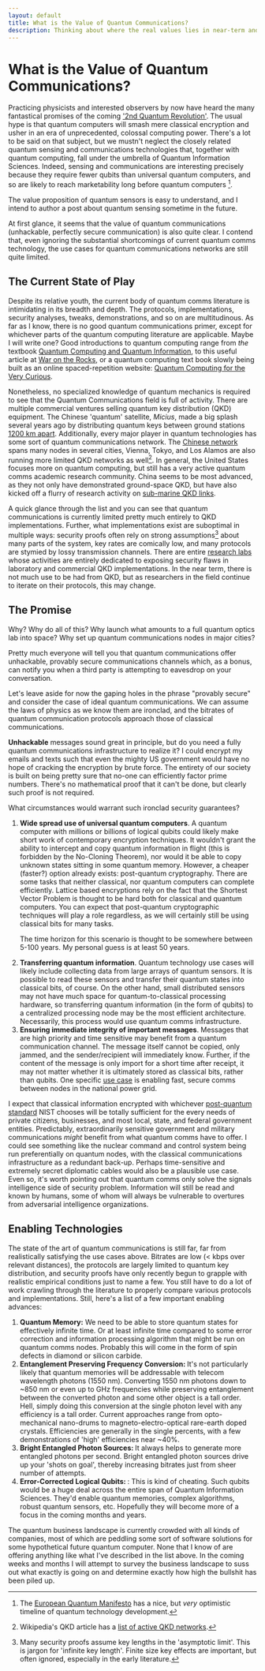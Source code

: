```yaml
---
layout: default
title: What is the Value of Quantum Communications?
description: Thinking about where the real values lies in near-term and long-term quantum Communications
---
```


# What is the Value of Quantum Communications?

  Practicing physicists and interested observers by now have heard the many fantastical promises of the coming <a href="https://www.nist.gov/topics/physics/introduction-new-quantum-revolution/second-quantum-revolution">'2nd Quantum Revolution'</a>. The usual hype is that quantum computers will smash mere classical encryption and usher in an era of unprecedented, colossal computing power. There's a lot to be said on that subject, but we mustn't neglect the closely related quantum sensing and communications technologies that, together with quantum computing, fall under the umbrella of Quantum Information Sciences. Indeed, sensing and communications are interesting precisely because they require fewer qubits than universal quantum computers, and so are likely to reach marketability long before quantum computers [^1].

  The value proposition of quantum sensors is easy to understand, and I intend to author a post about quantum sensing sometime in the future.

  At first glance, it seems that the value of quantum communications (unhackable, perfectly secure communication) is also quite clear. I contend that, even ignoring the substantial shortcomings of current quantum comms technology, the use cases for quantum communications networks are still quite limited.

<h2>The Current State of Play</h2>

Despite its relative youth, the current body of quantum comms literature is intimidating in its breadth and depth. The protocols, implementations, security analyses, tweaks, demonstrations, and so on are multitudinous. As far as I know, there is no good quantum communications primer, except for whichever parts of the quantum computing literature are applicable. Maybe I will write one? Good introductions to quantum computing range from _the_ textbook <a href="https://www.amazon.com/Quantum-Computation-Information-10th-Anniversary/dp/1107002176">Quantum Computing and Quantum Information</a>, to this useful article at <a href="https://warontherocks.com/2017/11/leap-quantum-technology-primer-national-security-professionals/"> War on the Rocks</a>, or a quantum computing text book slowly being built as an online spaced-repetition website: <a href="https://quantum.country/qcvc">Quantum Computing for the Very Curious</a>.

Nonetheless, no specialized knowledge of quantum mechanics is required to see that the Quantum Communications field is full of activity. There are multiple commercial ventures selling quantum key distribution (QKD) equipment. The Chinese 'quantum' satellite, _Micius_, made a big splash several years ago by distributing quantum keys between ground stations <a href="https://arxiv.org/abs/1707.00542">1200 km apart</a>. Additionally, every major player in quantum technologies has some sort of quantum communications network. The <a href="https://spectrum.ieee.org/telecom/security/chinas-2000km-quantum-link-is-almost-complete">Chinese network</a> spans many nodes in several cities, Vienna, Tokyo, and Los Alamos are also running more limited QKD networks as well[^2]. In general, the United States focuses more on quantum computing, but still has a very active quantum comms academic research community. China seems to be most advanced, as they not only have demonstrated ground-space QKD, but have also kicked off a flurry of research activity on <a href="https://arxiv.org/pdf/1402.4666.pdf">sub-marine QKD links</a>.

A quick glance through the list and you can see that quantum communications is currently limited pretty much entirely to QKD implementations. Further, what implementations exist are suboptimal in multiple ways: security proofs often rely on strong assumptions[^3] about many parts of the system, key rates are comically low, and many protocols are stymied by lossy transmission channels. There are entire <a href="http://www.vad1.com/publications/">research labs</a> whose activities are entirely dedicated to exposing security flaws in laboratory and commercial QKD implementations. In the near term, there is not much use to be had from QKD, but as researchers in the field continue to iterate on their protocols, this may change.

<h2> The Promise </h2>

Why? Why do all of this? Why launch what amounts to a full quantum optics lab into space? Why set up quantum communications nodes in major cities?

Pretty much everyone will tell you that quantum communications offer unhackable, provably secure communications channels which, as a bonus, can notify you when a third party is attempting to eavesdrop on your conversation.

Let's leave aside for now the gaping holes in the phrase "provably secure" and consider the case of ideal quantum communications. We can assume the laws of physics as we know them are ironclad, and the bitrates of quantum communication protocols approach those of classical communications.

**Unhackable** messages sound great in principle, but do you need a fully quantum communications infrastructure to realize it? I could encrypt my emails and texts such that even the mighty US government would have no hope of cracking the encryption by brute force. The entirety of our society is built on being pretty sure that no-one can efficiently factor prime numbers. There's no mathematical proof that it can't be done, but clearly such proof is not required.

What circumstances would warrant such ironclad security guarantees?
<ol>
  <li><strong>Wide spread use of universal quantum computers</strong>. A quantum computer with millions or billions of logical qubits could likely make short work of contemporary encryption techniques. It wouldn't grant the ability to intercept and copy quantum information in flight (this is forbidden by the No-Cloning Theorem), nor would it be able to copy unknown states sitting in some quantum memory. However, a cheaper (faster?) option already exists: post-quantum cryptography. There are some tasks that neither classical, nor quantum computers can complete efficiently. Lattice based encryptions rely on the fact that the Shortest Vector Problem is thought to be hard both for classical and quantum computers. You can expect that post-quantum cryptographic techniques will play a role regardless, as we will certainly still be using classical bits for many tasks.

  The time horizon for this scenario is thought to be somewhere between 5-100 years. My personal guess is at least 50 years.</li>

  <li><strong>Transferring quantum information</strong>. Quantum technology use cases will likely include collecting data from large arrays of quantum sensors. It is possible to read these sensors and transfer their quantum states into classical bits, of course. On the other hand, small distributed sensors may not have much space for quantum-to-classical processing hardware, so transferring quantum information (in the form of qubits) to a centralized processing node may be the most efficient architecture. Necessarily, this process would use quantum comms infrastructure.</li>

  <li><strong>Ensuring immediate integrity of important messages</strong>. Messages that are high priority and time sensitive may benefit from a quantum communication channel. The message itself cannot be copied, only jammed, and the sender/recipient will immediately know. Further, if the content of the message is only import for a short time after receipt, it may not matter whether it is ultimately stored as classical bits, rather than qubits. One specific <a href="https://arxiv.org/abs/1305.0305">use case</a> is enabling fast, secure comms between nodes in the national power grid.  </li> </ol>


I expect that classical information encrypted with whichever <a href="https://csrc.nist.gov/Projects/post-quantum-cryptography/Post-Quantum-Cryptography-Standardization">post-quantum standard</a> NIST chooses will be totally sufficient for the every needs of private citizens, businesses, and most local, state, and federal government entities. Predictably, extraordinarily sensitive government and military communications _might_ benefit from what quantum comms have to offer. I could see something like the nuclear command and control system being run preferentially on quantum nodes, with the classical communications infrastructure as a redundant back-up. Perhaps time-sensitive and extremely secret diplomatic cables would also be a plausible use case. Even so, it's worth pointing out that quantum comms only solve the signals intelligence side of security problem. Information will still be read and known by humans, some of whom will always be vulnerable to overtures from adversarial intelligence organizations.


  <h2> Enabling Technologies </h2>

  The state of the art of quantum communications is still far, far from realistically satisfying the use cases above. Bitrates are low (< kbps over relevant distances), the protocols are largely limited to quantum key distribution, and security proofs have only recently begun to grapple with realistic empirical conditions just to name a few. You still have to do a lot of work crawling through the literature to properly compare various protocols and implementations. Still, here's a list of a few important enabling advances:

  <ol>
  <li><strong> Quantum Memory:</strong> We need to be able to store quantum states for effectively infinite time. Or at least infinite time compared to some error correction and information processing algorithm that might be run on quantum comms nodes. Probably this will come in the form of spin defects in diamond or silicon carbide.</li>

  <li><strong> Entanglement Preserving Frequency Conversion: </strong> It's not particularly likely that quantum memories will be addressable with telecom wavelength photons (1550 nm). Converting 1550 nm photons down to ~850 nm or even up to GHz frequencies while preserving entanglement between the converted photon and some other object is a tall order. Hell, simply doing this conversion at the single photon level with any efficiency is a tall order. Current approaches range from opto-mechanical nano-drums to magneto-electro-optical rare-earth doped crystals. Efficiencies are generally in the single percents, with a few demonstrations of 'high' efficiencies near ~40%. </li>

  <li><strong> Bright Entangled Photon Sources: </strong> It always helps to generate more entangled photons per second. Bright entangled photon sources drive up your 'shots on goal', thereby increasing bitrates just from sheer number of attempts. </li>

  <li><strong> Error-Corrected Logical Qubits: </strong>: This is kind of cheating. Such qubits would be a huge deal across the entire span of Quantum Information Sciences. They'd enable quantum memories, complex algorithms, robust quantum sensors, etc. Hopefully they will become more of a focus in the coming months and years. </li></ol>

The quantum business landscape is currently crowded with all kinds of companies, most of which are peddling some sort of software solutions for some hypothetical future quantum computer. None that I know of are offering anything like what I've described in the list above. In the coming weeks and months I will attempt to survey the business landscape to suss out what exactly is going on and determine exactly how high the bullshit has been piled up.


[^1]: The <a href="https://www.uni-ulm.de/fileadmin/website_uni_ulm/presse/pressemitteilungen/2016/Quantum_Manifesto.pdf"> European Quantum Manifesto</a> has a nice, but _very_ optimistic timeline of quantum technology development.
[^2]: Wikipedia's QKD article has a <a href="https://en.wikipedia.org/wiki/Quantum_key_distribution#Quantum_key_distribution_networks">list of active QKD networks</a>.
[^3]: Many security proofs assume key lengths in the 'asymptotic limit'. This is jargon for 'infinite key length'. Finite size key effects are important, but often ignored, especially in the early literature.
